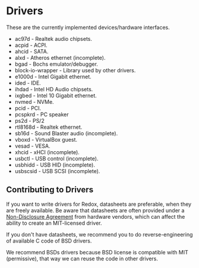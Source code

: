# Drivers

These are the currently implemented devices/hardware interfaces.

- ac97d - Realtek audio chipsets.
- acpid - ACPI.
- ahcid - SATA.
- alxd - Atheros ethernet (incomplete).
- bgad - Bochs emulator/debugger.
- block-io-wrapper - Library used by other drivers.
- e1000d - Intel Gigabit ethernet.
- ided - IDE.
- ihdad - Intel HD Audio chipsets.
- ixgbed - Intel 10 Gigabit ethernet.
- nvmed - NVMe.
- pcid - PCI.
- pcspkrd - PC speaker
- ps2d - PS/2
- rtl8168d - Realtek ethernet.
- sb16d - Sound Blaster audio (incomplete).
- vboxd - VirtualBox guest.
- vesad - VESA.
- xhcid - xHCI (incomplete).
- usbctl - USB control (incomplete).
- usbhidd - USB HID (incomplete).
- usbscsid - USB SCSI (incomplete).

## Contributing to Drivers

If you want to write drivers for Redox, datasheets are preferable, when they are freely available. Be aware that datasheets are often provided under a [Non-Disclosure Agreement](https://en.wikipedia.org/wiki/Non-disclosure_agreement) from hardware vendors, which can affect the ability to create an MIT-licensed driver.

If you don't have datasheets, we recommend you to do reverse-engineering of available C code of BSD drivers.

We recommend BSDs drivers because BSD license is compatible with MIT (permissive), that way we can reuse the code in other drivers.

